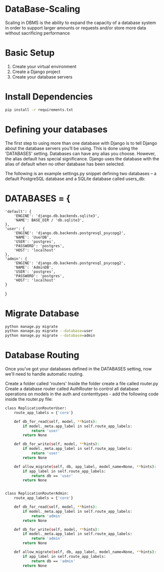 # DataBase-Scaling
Scaling in DBMS is the ability to expand the capacity of a database system in order to support larger amounts or requests and/or store more data without sacrificing performance


# Basic Setup

1. Create your virtual environment
2. Create a Django project
3. Create your database servers

# Install Dependencies
  ```bash
  pip install -r requirements.txt
  ```


# Defining your databases
The first step to using more than one database with Django is to tell Django about the database servers you’ll be using. This is done using the 'DATABASES' setting. Databases can have any alias you choose. However, the alias default has special significance. Django uses the database with the alias of default when no other database has been selected.

The following is an example settings.py snippet defining two databases – a default PostgreSQL database and a SQLite database called users_db:


# DATABASES = {
    'default': {
        'ENGINE': 'django.db.backends.sqlite3',
        'NAME': BASE_DIR / 'db.sqlite3',
    },
    'user': {
        'ENGINE': 'django.db.backends.postgresql_psycopg2',
        'NAME': 'UserDB',
        'USER': 'postgres',
        'PASSWORD': 'postgres',
        'HOST': 'localhost'
    },
    'admin': {
        'ENGINE': 'django.db.backends.postgresql_psycopg2',
        'NAME': 'AdminDB',
        'USER': 'postgres',
        'PASSWORD': 'postgres',
        'HOST': 'localhost'
    }
}


# Migrate Database
  
  ```bash
  python manage.py migrate 
  python manage.py migrate --database=user
  python manage.py migrate --database=admin
  ```


# Database Routing
Once you've got your databases defined in the DATABASES setting, now we'll need to handle automatic routing.

Create a folder called 'routers'
Inside the folder create a file called router.py
Create a database router called AuthRouter to control all database operations on models in the auth and contenttypes - add the following code inside the router.py file:

```bash
class ReplicationRouterUser:
    route_app_labels = {'core'}

    def db_for_read(self, model, **hints):
        if model._meta.app_label in self.route_app_labels:
            return 'user'
        return None

    def db_for_write(self, model, **hints):
        if model._meta.app_label in self.route_app_labels:
            return 'user'
        return None

    def allow_migrate(self, db, app_label, model_name=None, **hints):
        if app_label in self.route_app_labels:
            return db == 'user'
        return None


class ReplicationRouterAdmin:
    route_app_labels = {'core'}

    def db_for_read(self, model, **hints):
        if model._meta.app_label in self.route_app_labels:
            return 'admin'
        return None

    def db_for_write(self, model, **hints):
        if model._meta.app_label in self.route_app_labels:
            return 'admin'
        return None

    def allow_migrate(self, db, app_label, model_name=None, **hints):
        if app_label in self.route_app_labels:
            return db == 'admin'
        return None
```  